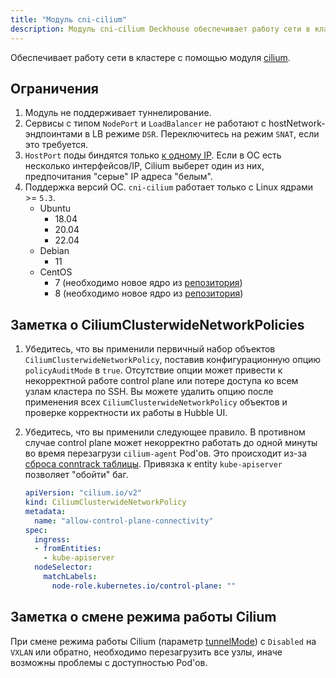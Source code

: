 ```yaml
---
title: "Модуль cni-cilium"
description: Модуль cni-cilium Deckhouse обеспечивает работу сети в кластере Kubernetes с помощью cilium.
---
```


Обеспечивает работу сети в кластере с помощью модуля [cilium](https://cilium.io/).

## Ограничения

1. Модуль не поддерживает туннелирование.
2. Сервисы с типом `NodePort` и `LoadBalancer` не работают с hostNetwork-эндпоинтами в LB режиме `DSR`. Переключитесь на режим `SNAT`, если это требуется.
3. `HostPort` поды биндятся только [к одному IP](https://github.com/deckhouse/deckhouse/issues/3035). Если в ОС есть несколько интерфейсов/IP, Cilium выберет один из них, предпочитания "серые" IP адреса "белым".
4. Поддержка версий ОС. `cni-cilium` работает только с Linux ядрами >= `5.3`.
   * Ubuntu
     * 18.04
     * 20.04
     * 22.04
   * Debian
     * 11
   * CentOS
     * 7 (необходимо новое ядро из [репозитория](http://elrepo.org))
     * 8 (необходимо новое ядро из [репозитория](http://elrepo.org))

## Заметка о CiliumClusterwideNetworkPolicies

1. Убедитесь, что вы применили первичный набор объектов `CiliumClusterwideNetworkPolicy`, поставив конфигурационную опцию `policyAuditMode` в `true`.
   Отсутствие опции может привести к некорректной работе control plane или потере доступа ко всем узлам кластера по SSH.
   Вы можете удалить опцию после применения всех `CiliumClusterwideNetworkPolicy` объектов и проверке корректности их работы в Hubble UI.
2. Убедитесь, что вы применили следующее правило. В противном случае control plane может некорректно работать до одной минуты во время перезагрузи `cilium-agent` Pod'ов. Это происходит из-за [сброса conntrack таблицы](https://github.com/cilium/cilium/issues/19367). Привязка к entity `kube-apiserver` позволяет "обойти" баг.

   ```yaml
   apiVersion: "cilium.io/v2"
   kind: CiliumClusterwideNetworkPolicy
   metadata:
     name: "allow-control-plane-connectivity"
   spec:
     ingress:
     - fromEntities:
       - kube-apiserver
     nodeSelector:
       matchLabels:
         node-role.kubernetes.io/control-plane: ""
   ```

## Заметка о смене режима работы Cilium

При смене режима работы Cilium (параметр [tunnelMode](configuration.html#parameters-tunnelmode)) c `Disabled` на `VXLAN` или обратно, необходимо перезагрузить все узлы, иначе возможны проблемы с доступностью Pod'ов.
